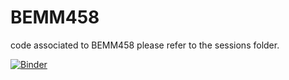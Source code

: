# BEMM458
code associated to BEMM458
please refer to the sessions folder.

[![Binder](https://mybinder.org/badge_logo.svg)](https://mybinder.org/v2/gh/Lauraotolo326/BEMM458.git/HEAD)
